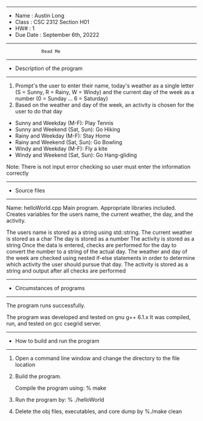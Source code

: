 *******************************************************
*  Name      : Austin Long      
*  Class     :  CSC 2312 Section H01           
*  HW#       :  1                
*  Due Date  :  September 6th, 20222
*******************************************************


                 Read Me


*******************************************************
*  Description of the program
*******************************************************
1. Prompt's the user to enter their name, today's weather
as a single letter (S = Sunny, R = Rainy, W = Windy) and the 
current day of the week as a number (0 = Sunday ... 6 = Saturday)
2. Based on the weather and day of the week, an activity is chosen
for the user to do that day
- Sunny and Weekday (M-F): Play Tennis
- Sunny and Weekend (Sat, Sun): Go Hiking
- Rainy and Weekday (M-F): Stay Home
- Rainy and Weekend (Sat, Sun): Go Bowling
- Windy and Weekday (M-F): Fly a kite
- Windy and Weekend (Sat, Sun): Go Hang-gliding

Note: There is not input error checking so user must enter 
the information correctly


*******************************************************
*  Source files
*******************************************************

Name:  helloWorld.cpp
   Main program. Appropriate libraries included. Creates
variables for the users name, the current weather, the day, and
the activity.

The users name is stored as a string using std::string. 
The current weather is stored as a char
The day is stored as a number
The activity is stored as a string
Once the data is entered, checks are performed for the day 
to convert the number to a string of the actual day. 
The weather and day of the week are checked using nested
if-else statements in order to determine which activity the
user should pursue that day. The activity is stored as a string
and output after all checks are performed

   
*******************************************************
*  Circumstances of programs
*******************************************************

   The program runs successfully.  
   
   The program was developed and tested on gnu g++ 6.1.x  It was 
   compiled, run, and tested on gcc csegrid server.


*******************************************************
*  How to build and run the program
*******************************************************

1. Open a command line window and change the directory to the file location

2. Build the program.

   Compile the program using:
   % make

3. Run the program by:
   % ./helloWorld

4. Delete the obj files, executables, and core dump by
   %./make clean

